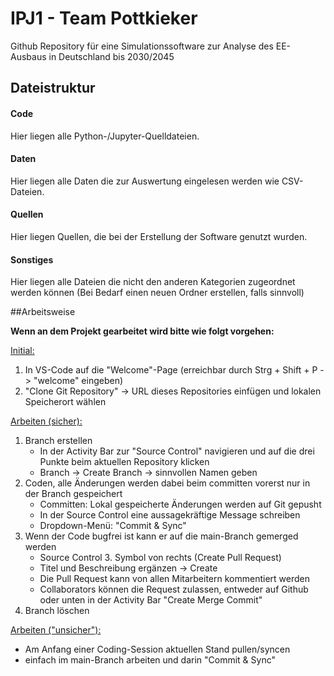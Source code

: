 # IPJ1 - Team Pottkieker

Github Repository für eine Simulationssoftware zur Analyse des EE-Ausbaus in Deutschland bis 2030/2045

## Dateistruktur

#### Code

Hier liegen alle Python-/Jupyter-Quelldateien.

#### Daten

Hier liegen alle Daten die zur Auswertung eingelesen werden wie CSV-Dateien.

#### Quellen

Hier liegen Quellen, die bei der Erstellung der Software genutzt wurden.

#### Sonstiges

Hier liegen alle Dateien die nicht den anderen Kategorien zugeordnet werden können (Bei Bedarf einen neuen Ordner erstellen, falls sinnvoll)

##Arbeitsweise

**Wenn an dem Projekt gearbeitet wird bitte wie folgt vorgehen:**

<ins>Initial:</ins>
1. In VS-Code auf die "Welcome"-Page (erreichbar durch Strg + Shift + P -> "welcome" eingeben)
2. "Clone Git Repository" -> URL dieses Repositories einfügen und lokalen Speicherort wählen

<ins>Arbeiten (sicher):</ins>
1. Branch erstellen
    * In der Activity Bar zur "Source Control" navigieren und auf die drei Punkte beim aktuellen Repository klicken
    * Branch -> Create Branch -> sinnvollen Namen geben
2. Coden, alle Änderungen werden dabei beim committen vorerst nur in der Branch gespeichert
    * Committen: Lokal gespeicherte Änderungen werden auf Git gepusht
    * In der Source Control eine aussagekräftige Message schreiben
    * Dropdown-Menü: "Commit & Sync"
3. Wenn der Code bugfrei ist kann er auf die main-Branch gemerged werden
    * Source Control 3. Symbol von rechts (Create Pull Request)
    * Titel und Beschreibung ergänzen -> Create
    * Die Pull Request kann von allen Mitarbeitern kommentiert werden
    * Collaborators können die Request zulassen, entweder auf Github oder unten in der Activity Bar "Create Merge Commit"
4. Branch löschen

<ins>Arbeiten ("unsicher"):</ins>
* Am Anfang einer Coding-Session aktuellen Stand pullen/syncen
* einfach im main-Branch arbeiten und darin "Commit & Sync" 

